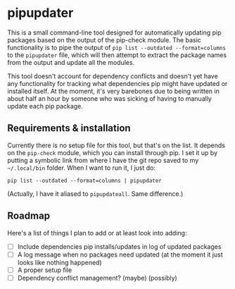 # pipupdater

This is a small command-line tool designed for automatically updating pip packages based on the output of the pip-check module. The basic functionality is to pipe the output of `pip list --outdated --format=columns` to the `pipupdater` file, which will then attempt to extract the package names from the output and update all the modules.

This tool doesn't account for dependency conflicts and doesn't yet have any functionality for tracking what dependencies pip might have updated or installed itself. At the moment, it's very barebones due to being written in about half an hour by someone who was sicking of having to manually update each pip package.

## Requirements & installation

Currently there is no setup file for this tool, but that's on the list. It depends on the `pip-check` module, which you can install through pip. I set it up by putting a symbolic link from where I have the git repo saved to my `~/.local/bin` folder. When I want to run it, I just do:

    pip list --outdated --format=columns | pipupdater

(Actually, I have it aliased to `pipupdateall`. Same difference.)

## Roadmap

Here's a list of things I plan to add or at least look into adding:

- [ ] Include dependencies pip installs/updates in log of updated packages
- [ ] A log message when no packages need updated (at the moment it just looks like nothing happened)
- [ ] A proper setup file
- [ ] Dependency conflict management? (maybe) (possibly)